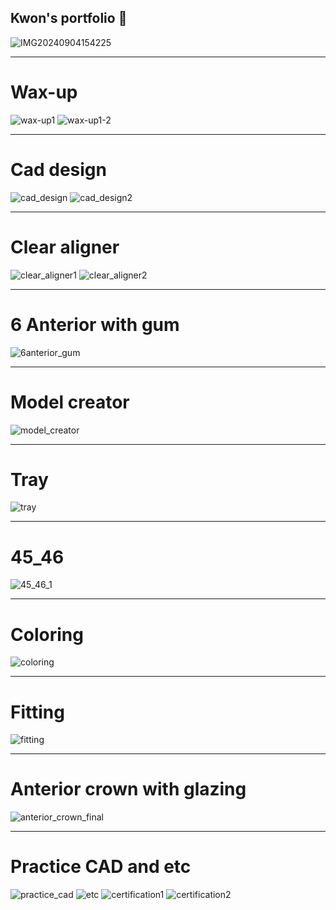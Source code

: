 ## Kwon's portfolio 👋

<!--
**dentcy24/dentcy24** is a ✨ _special_ ✨ repository because its `README.md` (this file) appears on your GitHub profile.

Here are some ideas to get you started:

- 🔭 I’m currently working on ...
- 🌱 I’m currently learning ...
- 👯 I’m looking to collaborate on ...
- 🤔 I’m looking for help with ...
- 💬 Ask me about ...
- 📫 How to reach me: ...
- 😄 Pronouns: ...
- ⚡ Fun fact: ...
-->
![IMG20240904154225](https://github.com/user-attachments/assets/c87f4633-de52-4a29-9c3a-3f5a84a2e5da)
***
# Wax-up
![wax-up1](https://github.com/user-attachments/assets/626907b4-cad8-435b-962a-90aa6d19eb90)
![wax-up1-2](https://github.com/user-attachments/assets/26039b85-2f10-4e76-948f-adef235173c5)
***
# Cad design
![cad_design](https://github.com/user-attachments/assets/85fa3fda-8896-4722-aa19-89299ad57a5c)
![cad_design2](https://github.com/user-attachments/assets/d67ec006-4a81-4d6f-b7bd-c724b10e5a83)
***
# Clear aligner
![clear_aligner1](https://github.com/user-attachments/assets/6bf664ba-678a-4b58-9665-dfa5e50d6bf9)
![clear_aligner2](https://github.com/user-attachments/assets/e876198f-9d5c-4c44-89ea-0c3c3ad1dd1c)
***
# 6 Anterior with gum
![6anterior_gum](https://github.com/user-attachments/assets/8dd4710c-4259-4492-b482-29e77b885ce9)
***
# Model creator
![model_creator](https://github.com/user-attachments/assets/42e2d18c-216d-4531-ba0d-b4ba1c6dea25)
***
# Tray
![tray](https://github.com/user-attachments/assets/9248b8b2-170a-424f-ad36-ca4e50055d55)
***
# 45_46
![45_46_1](https://github.com/user-attachments/assets/64b1fc5a-adfd-4dc8-83c8-6abcab651d10)
***
# Coloring
![coloring](https://github.com/user-attachments/assets/4643d153-7d7f-4bb7-b0de-530fbe632f7e)
***
# Fitting
![fitting](https://github.com/user-attachments/assets/18f1af61-ace9-403b-a35d-8e08b888a588)
***
# Anterior crown with glazing
![anterior_crown_final](https://github.com/user-attachments/assets/e67c1217-0025-48b3-a041-1692ba3a5acb)
***
# Practice CAD and etc
![practice_cad](https://github.com/user-attachments/assets/b23d5fe3-bbea-4442-b1b1-afde5bf6eb77)
![etc](https://github.com/user-attachments/assets/ab088bc0-d498-4c1b-aad0-2d7d7201258b)
![certification1](https://github.com/user-attachments/assets/3f246491-4f3e-4c7e-adf5-0c78a16f0d42)
![certification2](https://github.com/user-attachments/assets/8b17b0fa-6939-4455-81eb-d42b78566cec)



